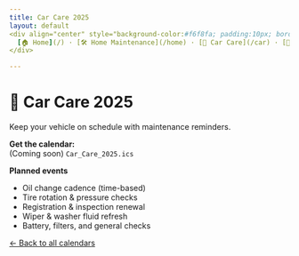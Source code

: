 ```yaml
---
title: Car Care 2025
layout: default
<div align="center" style="background-color:#f6f8fa; padding:10px; border-radius:8px;">
  [🏠 Home](/) · [🛠️ Home Maintenance](/home) · [🚗 Car Care](/car) · [💪 Health Check-In](/health)
</div>

---
```


# 🚗 Car Care 2025
Keep your vehicle on schedule with maintenance reminders.

**Get the calendar:**  
(Coming soon) `Car_Care_2025.ics`

**Planned events**
- Oil change cadence (time-based)
- Tire rotation & pressure checks
- Registration & inspection renewal
- Wiper & washer fluid refresh
- Battery, filters, and general checks

[← Back to all calendars](/)
